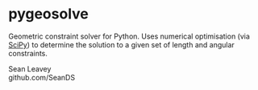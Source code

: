 # pygeosolve
Geometric constraint solver for Python. Uses numerical optimisation (via [SciPy](http://www.scipy.org/)) to determine the solution to a given set of length and angular constraints.

Sean Leavey  
github.com/SeanDS
